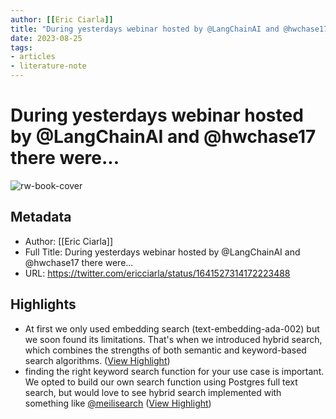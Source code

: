```yaml
---
author: [[Eric Ciarla]]
title: "During yesterdays webinar hosted by @LangChainAI and @hwchase17 there were..."
date: 2023-08-25
tags: 
- articles
- literature-note
---
```

# During yesterdays webinar hosted by @LangChainAI and @hwchase17 there were...

![rw-book-cover](https://pbs.twimg.com/profile_images/1616231349718863873/xD7Sjvii_normal.jpg)

## Metadata
- Author: [[Eric Ciarla]]
- Full Title: During yesterdays webinar hosted by @LangChainAI and @hwchase17 there were...
- URL: https://twitter.com/ericciarla/status/1641527314172223488

## Highlights
- At first we only used embedding search (text-embedding-ada-002) but we soon found its limitations. That's when we introduced hybrid search, which combines the strengths of both semantic and keyword-based search algorithms. ([View Highlight](https://read.readwise.io/read/01gwvb6y0d25dnjqxbpnc6jy2w))
- finding the right keyword search function for your use case is important. We opted to build our own search function using Postgres full text search, but would love to see hybrid search implemented with something like [@meilisearch](https://twitter.com/meilisearch) ([View Highlight](https://read.readwise.io/read/01gwvb78pcq283nsj1t0bpzb3p))
